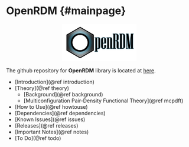 OpenRDM     {#mainpage}
=========

<p align="center">
<img src="OpenRDMmain.png" style='height: 30%; width: 40%; object-fit: contain'/> 
<br>
</p>

The github repository for <b>OpenRDM</b> library 
is located at [here](https://github.com/SinaMostafanejad/OpenRDM).

+ [Introduction](@ref introduction)
+ [Theory](@ref theory)
  - [Background](@ref background)
  - [Multiconfiguration Pair-Density Functional Theory](@ref mcpdft)
+ [How to Use](@ref howtouse)
+ [Dependencies](@ref dependencies)
+ [Known Issues](@ref issues)
+ [Releases](@ref releases)
+ [Important Notes](@ref notes)
+ [To Do](@ref todo)

